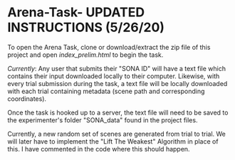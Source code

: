 # Arena-Task- UPDATED INSTRUCTIONS (5/26/20)
To open the Arena Task, clone or download/extract the zip file of this project and open *index_prelim.html* to begin the task.

*Currently*: Any user that submits their "SONA ID" will have a text file which contains their input downloaded locally to their computer. 
Likewise, with every trial submission during the task, a text file will be locally downloaded with each trial containing metadata (scene path and corresponding coordinates). 

Once the task is hooked up to a server, the text file will need to be saved to the experimenter's folder "SONA_data" found in the project files.

Currently, a new random set of scenes are generated from trial to trial. We will later have to implement the "Lift
 The Weakest" Algorithm in place of this. I have commented in the code where this should happen.